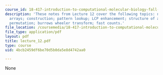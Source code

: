```yaml
---
course_id: 18-417-introduction-to-computational-molecular-biology-fall-2004
description: 'These notes from Lecture 12 cover the following topics: notation; suffix
  arrays; construction; pattern lookup; LCP enhancement; structure of a suffix array
  permutation; burrows wheeler transform; fast counts.'
file_location: /coursemedia/18-417-introduction-to-computational-molecular-biology-fall-2004/4bcb2459df6be70d5b0da5e8d4742aa0_lecture_12.pdf
file_type: application/pdf
layout: pdf
title: lecture_12.pdf
type: course
uid: 4bcb2459df6be70d5b0da5e8d4742aa0

---
```

None